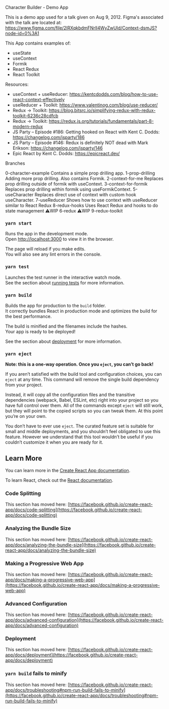 Character Builder - Demo App

This is a demo app used for a talk given on Aug 9, 2012. Figma's associated with the talk are located at: https://www.figma.com/file/2lRXqkbdmFNrll4WyZwUId/Context-dsmJS?node-id=0%3A1

This App contains examples of:

  - useState
  - useContext
  - Formik
  - React Redux
  - React Toolkit

Resources:

  - useContext + useReducer: https://kentcdodds.com/blog/how-to-use-react-context-effectively
  - useReducer + Toolkit: https://www.valentinog.com/blog/use-reducer/
  - Redux → Toolkit: https://blog.bitsrc.io/simplifying-redux-with-redux-toolkit-6236c28cdfcb
  - Redux → Toolkit: https://redux.js.org/tutorials/fundamentals/part-8-modern-redux
  - JS Party – Episode #186: Getting hooked on React with Kent C. Dodds: https://changelog.com/jsparty/186
  - JS Party – Episode #146: Redux is definitely NOT dead with Mark Erikson: https://changelog.com/jsparty/146
  - Epic React by Kent C. Dodds: https://epicreact.dev/

Branches

0-character-example Contains a simple prop drilling app.
1-prop-drilling Adding more prop drilling. Also contains Formik.
2-context-for-me Replaces prop drilling outside of formik with useContext.
3-context-for-formik Replaces prop drilling within formik using useFormikContext.
5-useCharacter Replaces direct use of context with custom hook useCharacter.
7-useReducer Shows how to use context with useReducer similar to React Redux
8-redux-hooks Uses React Redux and hooks to do state management
⚠️WIP 6-redux
⚠️WIP 9-redux-toolkit

### `yarn start`

Runs the app in the development mode.\
Open [http://localhost:3000](http://localhost:3000) to view it in the browser.

The page will reload if you make edits.\
You will also see any lint errors in the console.

### `yarn test`

Launches the test runner in the interactive watch mode.\
See the section about [running tests](https://facebook.github.io/create-react-app/docs/running-tests) for more information.

### `yarn build`

Builds the app for production to the `build` folder.\
It correctly bundles React in production mode and optimizes the build for the best performance.

The build is minified and the filenames include the hashes.\
Your app is ready to be deployed!

See the section about [deployment](https://facebook.github.io/create-react-app/docs/deployment) for more information.

### `yarn eject`

**Note: this is a one-way operation. Once you `eject`, you can’t go back!**

If you aren’t satisfied with the build tool and configuration choices, you can `eject` at any time. This command will remove the single build dependency from your project.

Instead, it will copy all the configuration files and the transitive dependencies (webpack, Babel, ESLint, etc) right into your project so you have full control over them. All of the commands except `eject` will still work, but they will point to the copied scripts so you can tweak them. At this point you’re on your own.

You don’t have to ever use `eject`. The curated feature set is suitable for small and middle deployments, and you shouldn’t feel obligated to use this feature. However we understand that this tool wouldn’t be useful if you couldn’t customize it when you are ready for it.

## Learn More

You can learn more in the [Create React App documentation](https://facebook.github.io/create-react-app/docs/getting-started).

To learn React, check out the [React documentation](https://reactjs.org/).

### Code Splitting

This section has moved here: [https://facebook.github.io/create-react-app/docs/code-splitting](https://facebook.github.io/create-react-app/docs/code-splitting)

### Analyzing the Bundle Size

This section has moved here: [https://facebook.github.io/create-react-app/docs/analyzing-the-bundle-size](https://facebook.github.io/create-react-app/docs/analyzing-the-bundle-size)

### Making a Progressive Web App

This section has moved here: [https://facebook.github.io/create-react-app/docs/making-a-progressive-web-app](https://facebook.github.io/create-react-app/docs/making-a-progressive-web-app)

### Advanced Configuration

This section has moved here: [https://facebook.github.io/create-react-app/docs/advanced-configuration](https://facebook.github.io/create-react-app/docs/advanced-configuration)

### Deployment

This section has moved here: [https://facebook.github.io/create-react-app/docs/deployment](https://facebook.github.io/create-react-app/docs/deployment)

### `yarn build` fails to minify

This section has moved here: [https://facebook.github.io/create-react-app/docs/troubleshooting#npm-run-build-fails-to-minify](https://facebook.github.io/create-react-app/docs/troubleshooting#npm-run-build-fails-to-minify)
